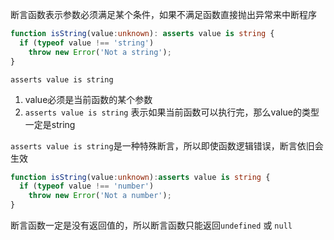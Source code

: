 断言函数表示参数必须满足某个条件，如果不满足函数直接抛出异常来中断程序

```ts
function isString(value:unknown): asserts value is string {
  if (typeof value !== 'string')
    throw new Error('Not a string');
}
```

`asserts value is string`

1. value必须是当前函数的某个参数
2. `asserts value is string` 表示如果当前函数可以执行完，那么value的类型一定是string



`asserts value is string`是一种特殊断言，所以即使函数逻辑错误，断言依旧会生效

```ts
function isString(value:unknown):asserts value is string {
  if (typeof value !== 'number')
    throw new Error('Not a number');
}
```



断言函数一定是没有返回值的，所以断言函数只能返回`undefined` 或 `null`